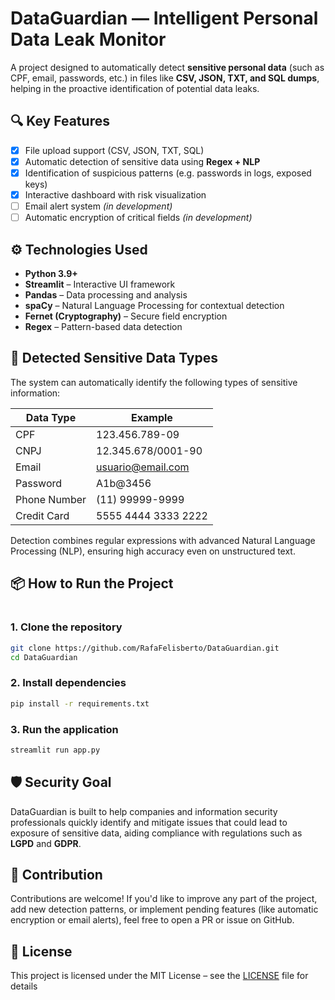 # DataGuardian — Intelligent Personal Data Leak Monitor

A project designed to automatically detect **sensitive personal data** (such as CPF, email, passwords, etc.) in files like **CSV, JSON, TXT, and SQL dumps**, helping in the proactive identification of potential data leaks.

## 🔍 Key Features

- [x] File upload support (CSV, JSON, TXT, SQL)
- [x] Automatic detection of sensitive data using **Regex + NLP**
- [x] Identification of suspicious patterns (e.g. passwords in logs, exposed keys)
- [x] Interactive dashboard with risk visualization
- [ ] Email alert system *(in development)*
- [ ] Automatic encryption of critical fields *(in development)*

## ⚙️ Technologies Used

- **Python 3.9+**
- **Streamlit** – Interactive UI framework
- **Pandas** – Data processing and analysis
- **spaCy** – Natural Language Processing for contextual detection
- **Fernet (Cryptography)** – Secure field encryption
- **Regex** – Pattern-based data detection

## 🧪 Detected Sensitive Data Types

The system can automatically identify the following types of sensitive information:

| Data Type         | Example                      |
|-------------------|------------------------------|
| CPF               | 123.456.789-09               |
| CNPJ              | 12.345.678/0001-90           |
| Email             | usuario@email.com            |
| Password          | A1b@3456                     |
| Phone Number      | (11) 99999-9999              |
| Credit Card       | 5555 4444 3333 2222          |

Detection combines regular expressions with advanced Natural Language Processing (NLP), ensuring high accuracy even on unstructured text.

## 📦 How to Run the Project

#

### 1. Clone the repository

  ```bash
git clone https://github.com/RafaFelisberto/DataGuardian.git 
cd DataGuardian
  ```

### 2. Install dependencies

```bash
pip install -r requirements.txt
```
### 3. Run the application

```bash
streamlit run app.py
```
## 🛡️ Security Goal

DataGuardian is built to help companies and information security professionals quickly identify and mitigate issues that could lead to exposure of sensitive data, aiding compliance with regulations such as **LGPD** and **GDPR**.

## 🤝 Contribution

Contributions are welcome! If you'd like to improve any part of the project, add new detection patterns, or implement pending features (like automatic encryption or email alerts), feel free to open a PR or issue on GitHub.

## 📄 License

This project is licensed under the MIT License – see the [LICENSE](LICENSE) file for details
